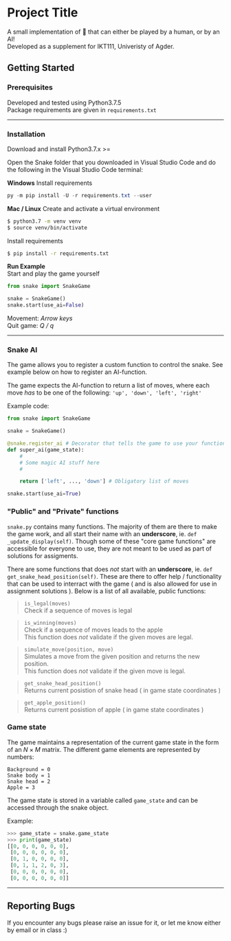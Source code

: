 # Project Title

A small implementation of 🐍 that can either be played by a human, or by an AI!  
Developed as a supplement for IKT111, Univeristy of Agder.

## Getting Started
### Prerequisites

Developed and tested using Python3.7.5  
Package requirements are given in `requirements.txt`

---

### Installation

Download and install Python3.7.x >=

Open the Snake folder that you downloaded in Visual Studio Code and do the following in the Visual Studio Code terminal:

**Windows**
Install requirements
```powershell
py -m pip install -U -r requirements.txt --user
```

**Mac / Linux**
Create and activate a virtual environment

```bash
$ python3.7 -m venv venv
$ source venv/bin/activate
```

Install requirements

```bash
$ pip install -r requirements.txt
```

**Run Example**  
Start and play the game yourself

```python
from snake import SnakeGame

snake = SnakeGame()
snake.start(use_ai=False)
```
Movement: _Arrow keys_  
Quit game: _Q / q_

---

### Snake AI
The game allows you to register a custom function to control the snake.
See example below on how to register an AI-function. 

The game expects the AI-function to return a list of moves, where each move _has_ to be one of the following: `'up', 'down', 'left', 'right'`

Example code:
```python
from snake import SnakeGame

snake = SnakeGame()

@snake.register_ai # Decorator that tells the game to use your function
def super_ai(game_state):
    #
    # Some magic AI stuff here
    #

    return ['left', ..., 'down'] # Obligatory list of moves

snake.start(use_ai=True)
```

### "Public" and "Private" functions
`snake.py` contains many functions. The majority of them are there to make the game work, and all start their name with an **underscore**, ie. `def _update_display(self)`.
Though some of these "core game functions" are accessible for everyone to use, they are not meant to be used as part of solutions for assigments.  

There are some functions that does _not_ start with an **underscore**, ie. `def get_snake_head_position(self)`. These are there to offer help / functionality that can be used to interract with the game ( and is also allowed for use in assignment solutions ). Below is a list of all available, public functions:

>`is_legal(moves)`  
Check if a sequence of moves is legal  

>`is_winning(moves)`  
Check if a sequence of moves leads to the apple  
This function does _not_ validate if the given moves are legal.

>`simulate_move(position, move)`  
Simulates a move from the given position and returns the new position.  
This function does _not_ validate if the given move is legal.

>`get_snake_head_position()`  
Returns current posistion of snake head ( in game state coordinates )  

>`get_apple_position()`  
Returns current posistion of apple ( in game state coordinates )  

### Game state
The game maintains a representation of the current game state in the form of an $`N\times M`$ matrix. The different game elements are represented by numbers:  

`Background = 0`  
`Snake body = 1`  
`Snake head = 2`  
`Apple = 3`

The game state is stored in a variable called `game_state` and can be accessed through the snake object.

Example:
```python
>>> game_state = snake.game_state
>>> print(game_state)
[[0, 0, 0, 0, 0, 0],
 [0, 0, 0, 0, 0, 0],
 [0, 1, 0, 0, 0, 0],
 [0, 1, 1, 2, 0, 3],
 [0, 0, 0, 0, 0, 0],
 [0, 0, 0, 0, 0, 0]]
```

---


## Reporting Bugs
If you encounter any bugs please raise an issue for it, or let me know either by email or in class :) 
